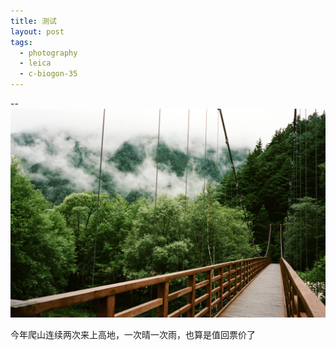 ```yaml
---
title: 测试
layout: post
tags:
  - photography
  - leica
  - c-biogon-35
---
```


--[![bridge to wonderland](/media/files/2014/09/05/bridge-to-wonderland.jpg)](http://500px.com/photo/82158657)

今年爬山连续两次来上高地，一次晴一次雨，也算是值回票价了
